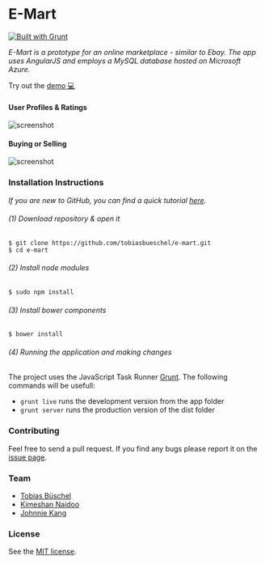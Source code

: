 # E-Mart
[![Built with Grunt](https://cdn.gruntjs.com/builtwith.svg)](http://gruntjs.com/)

*E-Mart is a prototype for an online marketplace - similar to Ebay. The app uses AngularJS and employs a MySQL database hosted on Microsoft Azure.*

Try out the [demo :computer:](https://e-mart.azurewebsites.net/)

#### User Profiles & Ratings
![screenshot](https://github.com/tobiasbueschel/e-mart/blob/master/profile.png)

#### Buying or Selling
![screenshot](https://github.com/tobiasbueschel/e-mart/blob/master/categories.png)

### Installation Instructions
*If you are new to GitHub, you can find a quick tutorial [here](http://readwrite.com/2013/09/30/understanding-github-a-journey-for-beginners-part-1).*

###### (1) Download repository & open it
```
$ git clone https://github.com/tobiasbueschel/e-mart.git
$ cd e-mart
```

###### (2) Install node modules
```
$ sudo npm install
```

###### (3) Install bower components
```
$ bower install
```

###### (4) Running the application and making changes
The project uses the JavaScript Task Runner [Grunt](http://gruntjs.com/). The following commands will be usefull:

+ `grunt live` runs the development version from the app folder
+ `grunt server` runs the production version of the dist folder

### Contributing
Feel free to send a pull request. If you find any bugs please report it on the [issue page](https://github.com/tobiasbueschel/e-mart/issues).

### Team
- [Tobias Büschel](https://github.com/tobiasbueschel)
- [Kimeshan Naidoo](https://github.com/kimeshan)
- [Johnnie Kang](https://github.com/kajmokr)

### License
See the [MIT license](https://github.com/tobiasbueschel/e-mart/blob/master/LICENSE).
